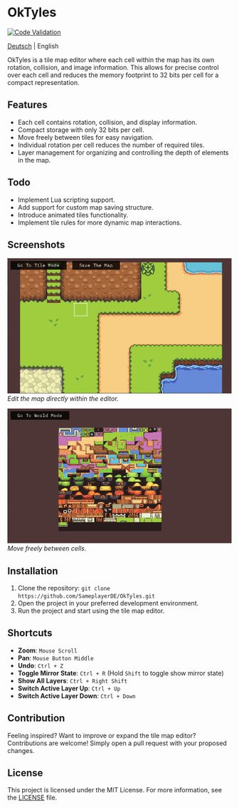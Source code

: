 # OkTyles

[![Code Validation](https://github.com/SameplayerDE/OkTyles/actions/workflows/compile.yml/badge.svg)](https://github.com/SameplayerDE/OkTyles/actions/workflows/compile.yml)

[Deutsch](README.de.md) | English

OkTyles is a tile map editor where each cell within the map has its own rotation, collision, and image information. This allows for precise control over each cell and reduces the memory footprint to 32 bits per cell for a compact representation.

## Features

- Each cell contains rotation, collision, and display information.
- Compact storage with only 32 bits per cell.
- Move freely between tiles for easy navigation.
- Individual rotation per cell reduces the number of required tiles.
- Layer management for organizing and controlling the depth of elements in the map.

## Todo

- Implement Lua scripting support.
- Add support for custom map saving structure.
- Introduce animated tiles functionality.
- Implement tile rules for more dynamic map interactions.

## Screenshots

![Edit Map](Assets/image0.PNG)
*Edit the map directly within the editor.*

![Free Movement](Assets/image1.PNG)
*Move freely between cells.*

## Installation

1. Clone the repository: `git clone https://github.com/SameplayerDE/OkTyles.git`
2. Open the project in your preferred development environment.
3. Run the project and start using the tile map editor.

## Shortcuts

- **Zoom**: `Mouse Scroll`
- **Pan**: `Mouse Button Middle`
- **Undo**: `Ctrl + Z`
- **Toggle Mirror State**: `Ctrl + R` (Hold `Shift` to toggle show mirror state)
- **Show All Layers**: `Ctrl + Right Shift`
- **Switch Active Layer Up**: `Ctrl + Up`
- **Switch Active Layer Down**: `Ctrl + Down`

## Contribution

Feeling inspired? Want to improve or expand the tile map editor? Contributions are welcome! Simply open a pull request with your proposed changes.

## License

This project is licensed under the MIT License. For more information, see the [LICENSE](https://github.com/SameplayerDE/OkTyles/blob/master/LICENSE) file.
